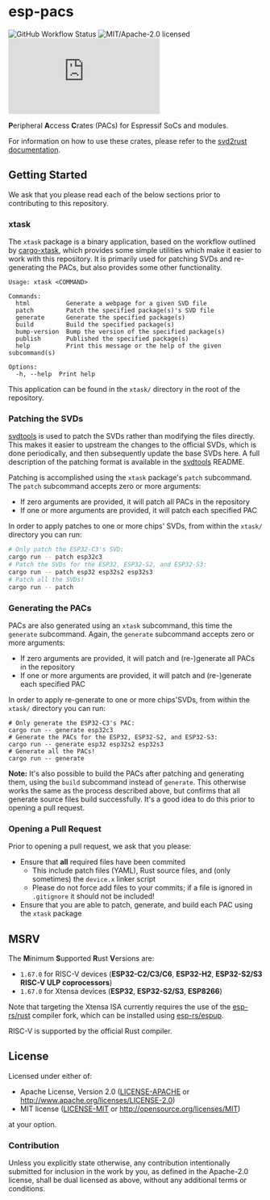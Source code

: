 # esp-pacs

![GitHub Workflow Status](https://img.shields.io/github/actions/workflow/status/esp-rs/esp-pacs/ci.yml?label=CI&logo=github&style=flat-square)
![MIT/Apache-2.0 licensed](https://img.shields.io/badge/license-MIT%2FApache--2.0-blue?style=flat-square)
[![Matrix](https://img.shields.io/matrix/esp-rs:matrix.org?label=join%20matrix&color=BEC5C9&logo=matrix&style=flat-square)](https://matrix.to/#/#esp-rs:matrix.org)

**P**eripheral **A**ccess **C**rates (PACs) for Espressif SoCs and modules.

For information on how to use these crates, please refer to the [svd2rust documentation].

[svd2rust documentation]: https://docs.rs/svd2rust/latest/svd2rust/

## Getting Started

We ask that you please read each of the below sections prior to contributing to this repository.

### xtask

The `xtask` package is a binary application, based on the workflow outlined by [cargo-xtask], which provides some simple utilities which make it easier to work with this repository. It is primarily used for patching SVDs and re-generating the PACs, but also provides some other functionality.

```text
Usage: xtask <COMMAND>

Commands:
  html          Generate a webpage for a given SVD file
  patch         Patch the specified package(s)'s SVD file
  generate      Generate the specified package(s)
  build         Build the specified package(s)
  bump-version  Bump the version of the specified package(s)
  publish       Published the specified package(s)
  help          Print this message or the help of the given subcommand(s)

Options:
  -h, --help  Print help
```

This application can be found in the `xtask/` directory in the root of the repository.

[cargo-xtask]: https://github.com/matklad/cargo-xtask/

### Patching the SVDs

[svdtools] is used to patch the SVDs rather than modifying the files directly. This makes it easier to upstream the changes to the official SVDs, which is done periodically, and then subsequently update the base SVDs here. A full description of the patching format is available in the [svdtools] README.

Patching is accomplished using the `xtask` package's `patch` subcommand. The `patch` subcommand accepts zero or more arguments:

- If zero arguments are provided, it will patch all PACs in the repository
- If one or more arguments are provided, it will patch each specified PAC

In order to apply patches to one or more chips' SVDs, from within the `xtask/` directory you can run:

```bash
# Only patch the ESP32-C3's SVD:
cargo run -- patch esp32c3
# Patch the SVDs for the ESP32, ESP32-S2, and ESP32-S3:
cargo run -- patch esp32 esp32s2 esp32s3
# Patch all the SVDs!
cargo run -- patch
```

### Generating the PACs

PACs are also generated using an `xtask` subcommand, this time the `generate` subcommand. Again, the `generate` subcommand accepts zero or more arguments:

- If zero arguments are provided, it will patch and (re-)generate all PACs in the repository
- If one or more arguments are provided, it will patch and (re-)generate each specified PAC

In order to apply re-generate to one or more chips'SVDs, from within the `xtask/` directory you can run:

```shell
# Only generate the ESP32-C3's PAC:
cargo run -- generate esp32c3
# Generate the PACs for the ESP32, ESP32-S2, and ESP32-S3:
cargo run -- generate esp32 esp32s2 esp32s3
# Generate all the PACs!
cargo run -- generate
```

**Note:** It's also possible to build the PACs after patching and generating them, using the `build` subcommand instead of `generate`. This otherwise works the same as the process described above, but confirms that all generate source files build successfully. It's a good idea to do this prior to opening a pull request.

[svdtools]: https://github.com/stm32-rs/svdtools
[cargo-xtask]: https://github.com/matklad/cargo-xtask/

### Opening a Pull Request

Prior to opening a pull request, we ask that you please:

- Ensure that **all** required files have been commited
  - This include patch files (YAML), Rust source files, and (only sometimes) the `device.x` linker script
  - Please do not force add files to your commits; if a file is ignored in `.gitignore` it should not be included!
- Ensure that you are able to patch, generate, and build each PAC using the `xtask` package

## MSRV

The **M**inimum **S**upported **R**ust **V**ersions are:

- `1.67.0` for RISC-V devices (**ESP32-C2/C3/C6**, **ESP32-H2**, **ESP32-S2/S3 RISC-V ULP coprocessors**)
- `1.67.0` for Xtensa devices (**ESP32**, **ESP32-S2/S3**, **ESP8266**)

Note that targeting the Xtensa ISA currently requires the use of the [esp-rs/rust] compiler fork, which can be installed using [esp-rs/espup].

RISC-V is supported by the official Rust compiler.

[esp-rs/rust]: https://github.com/esp-rs/rust
[esp-rs/espup]: https://github.com/esp-rs/espup

## License

Licensed under either of:

- Apache License, Version 2.0 ([LICENSE-APACHE](LICENSE-APACHE) or http://www.apache.org/licenses/LICENSE-2.0)
- MIT license ([LICENSE-MIT](LICENSE-MIT) or http://opensource.org/licenses/MIT)

at your option.

### Contribution

Unless you explicitly state otherwise, any contribution intentionally submitted for inclusion in
the work by you, as defined in the Apache-2.0 license, shall be dual licensed as above, without
any additional terms or conditions.
